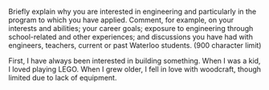 Briefly explain why you are interested in engineering and particularly in the program to which you have applied. Comment, for example, on your interests and abilities; your career goals; exposure to engineering through school-related and other experiences; and discussions you have had with engineers, teachers, current or past Waterloo students.  (900 character limit)

First, I have always been interested in building something. When I was a kid, I loved playing LEGO. When I grew older, I fell in love with woodcraft, though limited due to lack of equipment. 
